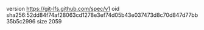 version https://git-lfs.github.com/spec/v1
oid sha256:52dd84f74af28063cd1278e3ef74d05b43e037473d8c70d847d77bb35b5c2996
size 2059
